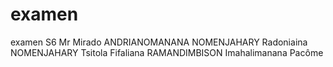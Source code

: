 # examen
examen S6 Mr Mirado
ANDRIANOMANANA NOMENJAHARY Radoniaina
NOMENJAHARY Tsitola Fifaliana
RAMANDIMBISON Imahalimanana Pacôme
